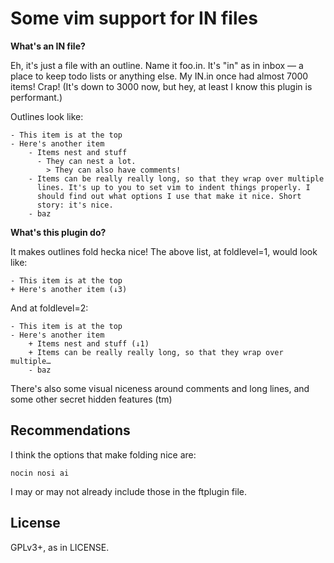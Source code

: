 Some vim support for IN files
=============================

**What's an IN file?**

Eh, it's just a file with an outline. Name it foo.in. It's "in" as in inbox
— a place to keep todo lists or anything else. My IN.in once had almost 7000
items! Crap! (It's down to 3000 now, but hey, at least I know this plugin
is performant.)

Outlines look like:

    - This item is at the top
    - Here's another item
        - Items nest and stuff
          - They can nest a lot.
            > They can also have comments!
        - Items can be really really long, so that they wrap over multiple
          lines. It's up to you to set vim to indent things properly. I
          should find out what options I use that make it nice. Short
          story: it's nice.
        - baz

**What's this plugin do?**

It makes outlines fold hecka nice! The above list, at foldlevel=1, would look like:

    - This item is at the top
    + Here's another item (↓3)

And at foldlevel=2:

    - This item is at the top
    - Here's another item
        + Items nest and stuff (↓1)
        + Items can be really really long, so that they wrap over multiple…
        - baz


There's also some visual niceness around comments and long lines, and some
other secret hidden features (tm)

Recommendations
--------------

I think the options that make folding nice are:

    nocin nosi ai

I may or may not already include those in the ftplugin file.

License
-------

GPLv3+, as in LICENSE.
